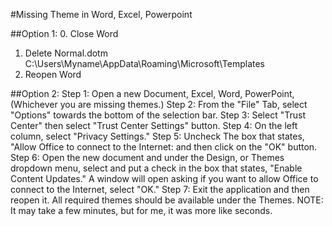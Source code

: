 #Missing Theme in Word, Excel, Powerpoint

##Option 1:
0. Close Word
1. Delete Normal.dotm
	C:\Users\Myname\AppData\Roaming\Microsoft\Templates
2. Reopen Word
	
##Option 2:
	Step 1:
		Open a new Document, Excel, Word, PowerPoint, (Whichever you are missing themes.)
	Step 2:
		From the "File" Tab, select "Options" towards the bottom of the selection bar.
	Step 3:
		Select "Trust Center" then select "Trust Center Settings" button.
	Step 4:
		On the left column, select "Privacy Settings."
	Step 5:
		Uncheck The box that states, "Allow Office to connect to the Internet: and then click on the "OK" button.
	Step 6:
		Open the new document and under the Design, or Themes dropdown menu, select and put a check in the box that states, "Enable Content Updates."  A window will open asking if you want to allow Office to connect to the Internet, select "OK."
	Step 7:
		Exit the application and then reopen it.  All required themes should be available under the Themes.  NOTE: It may take a few minutes, but for me, it was more like seconds. 
